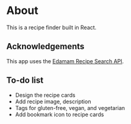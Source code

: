 # About
This is a recipe finder built in React. 

## Acknowledgements
 This app uses the [Edamam Recipe Search API](https://www.edamam.com/).

## To-do list
- Design the recipe cards
- Add recipe image, description
- Tags for gluten-free, vegan, and vegetarian
- Add bookmark icon to recipe cards